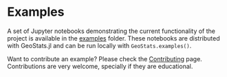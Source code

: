 # Examples

A set of Jupyter notebooks demonstrating the current functionality of the project
is available in the [examples](http://nbviewer.jupyter.org/github/juliohm/GeoStats.jl/tree/master/examples)
folder. These notebooks are distributed with GeoStats.jl and can be run locally with
`GeoStats.examples()`.

Want to contribute an example? Please check the [Contributing](contributing.md) page.
Contributions are very welcome, specially if they are educational.
